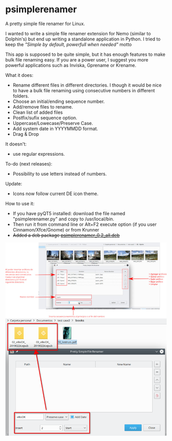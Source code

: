 # psimplerenamer
A pretty simple file renamer for Linux.

I wanted to write a simple file renamer extension for Nemo (similar to Dolphin's) but end up writing a standalone application in Python.
I tried to keep the <i>"Simple by default, powerfull when needed"</i> motto

This app is supposed to be quite simple, but it has enough features to make bulk file renaming easy.
If you are a power user, I suggest you more powerful applications such as Inviska, Gprename or Krename.

What it does:
- Rename different files in different directories. I though it would be nice to have a bulk file renaming using consecutive numbers in different folders.
- Choose an initial/ending sequence number.
- Add/remove files to rename.
- Clean list of added files
- Postfix/sufix sequence option.
- Uppercase/Lowecase/Preserve Case.
- Add system date in YYYYMMDD format.
- Drag & Drop

It doesn't:
- use regular expressions. 

To-do (next releases):
- Possibility to use letters instead of numbers.

Update:
- Icons now follow current DE icon theme.

How to use it:
- If you have pyQT5 installed: download the file named "psimplerenamer.py" and copy to /usr/local/bin.
- Then run it from command line or Alt+F2 execute option (if you user Cinnamon/Xfce/Gnome) or from Krunner
- ~~Added a deb package <a href='binary/psimplerenamer_0.2_all.deb'>psimplerenamer_0.2_all.deb</a>~~

<img src="explanation.png">
<img src="result.png">
